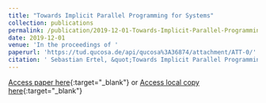 ```yaml
---
title: "Towards Implicit Parallel Programming for Systems"
collection: publications
permalink: /publication/2019-12-01-Towards-Implicit-Parallel-Programming-for-Systems
date: 2019-12-01
venue: 'In the proceedings of '
paperurl: 'https://tud.qucosa.de/api/qucosa%3A36874/attachment/ATT-0/'
citation: ' Sebastian Ertel, &quot;Towards Implicit Parallel Programming for Systems.&quot; In the proceedings of , 2019.'
---
```

[Access paper here](https://tud.qucosa.de/api/qucosa%3A36874/attachment/ATT-0/){:target="_blank"}
or [Access local copy here](https://sertel.github.io/files/phd_thesis_2019){:target="_blank"}
